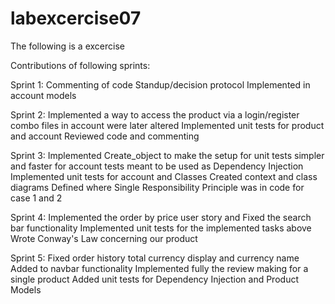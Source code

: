 # labexcercise07
The following is a excercise

Contributions of following sprints:

Sprint 1:
Commenting of code
Standup/decision protocol
Implemented in account models

Sprint 2:
Implemented a way to access the product via a login/register combo files in account were later altered
Implemented unit tests for product and account
Reviewed code and commenting

Sprint 3:
Implemented Create_object to make the setup for unit tests simpler and faster for account tests meant to be used as Dependency Injection
Implemented unit tests for account and Classes
Created context and class diagrams
Defined where Single Responsibility Principle was in code for case 1 and 2

Sprint 4:
Implemented the order by price user story and Fixed the search bar functionality
Implemented unit tests for the implemented tasks above
Wrote Conway's Law concerning our product

Sprint 5:
Fixed order history total currency display and currency name 
Added to navbar functionality
Implemented fully the review making for a single product
Added unit tests for Dependency Injection and Product Models
